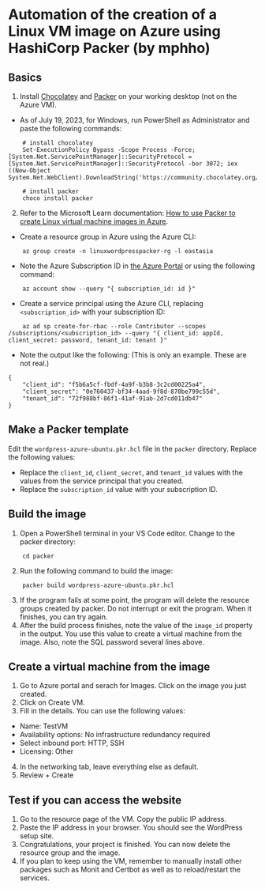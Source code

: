 # Automation of the creation of a Linux VM image on Azure using HashiCorp Packer (by mphho)

## Basics
1. Install [Chocolatey](https://chocolatey.org/install) and [Packer](https://developer.hashicorp.com/packer/tutorials/docker-get-started/get-started-install-cli) on your working desktop (not on the Azure VM).
- As of July 19, 2023, for Windows, run PowerShell as Administrator and paste the following commands:
```
	# install chocolatey
	Set-ExecutionPolicy Bypass -Scope Process -Force; [System.Net.ServicePointManager]::SecurityProtocol = [System.Net.ServicePointManager]::SecurityProtocol -bor 3072; iex ((New-Object System.Net.WebClient).DownloadString('https://community.chocolatey.org/install.ps1'))

	# install packer
	choco install packer
```

2. Refer to the Microsoft Learn documentation: [How to use Packer to create Linux virtual machine images in Azure](https://learn.microsoft.com/en-us/azure/virtual-machines/linux/build-image-with-packer).

- Create a resource group in Azure using the Azure CLI:
```
	az group create -n linuxwordpresspacker-rg -l eastasia
```
- Note the Azure Subscription ID in [the Azure Portal](https://portal.azure.com/#view/Microsoft_Azure_Billing/SubscriptionsBlade) or using the following command:
```
	az account show --query "{ subscription_id: id }"
```
- Create a service principal using the Azure CLI, replacing `<subscription_id>` with your subscription ID:
```
	az ad sp create-for-rbac --role Contributor --scopes /subscriptions/<subscription_id> --query "{ client_id: appId, client_secret: password, tenant_id: tenant }"
```
- Note the output like the following: (This is only an example. These are not real.)
```
{
    "client_id": "f5b6a5cf-fbdf-4a9f-b3b8-3c2cd00225a4",
    "client_secret": "0e760437-bf34-4aad-9f8d-870be799c55d",
    "tenant_id": "72f988bf-86f1-41af-91ab-2d7cd011db47"
}
```

## Make a Packer template
Edit the ``wordpress-azure-ubuntu.pkr.hcl`` file in the ``packer`` directory. Replace the following values:
- Replace the `client_id`, `client_secret`, and `tenant_id` values with the values from the service principal that you created.
- Replace the `subscription_id` value with your subscription ID.

## Build the image
1. Open a PowerShell terminal in your VS Code editor. Change to the packer directory:
```
	cd packer
```
2. Run the following command to build the image:
```
	packer build wordpress-azure-ubuntu.pkr.hcl
```
3. If the program fails at some point, the program will delete the resource groups created by packer. Do not interrupt or exit the program. When it finishes, you can try again.
4. After the build process finishes, note the value of the `image_id` property in the output. You use this value to create a virtual machine from the image. Also, note the SQL password several lines above.

## Create a virtual machine from the image
1. Go to Azure portal and serach for Images. Click on the image you just created.
2. Click on Create VM.
3. Fill in the details. You can use the following values:
- Name: TestVM
- Availability options: No infrastructure redundancy required
- Select inbound port: HTTP, SSH
- Licensing: Other
4. In the networking tab, leave everything else as default.
5. Review + Create

## Test if you can access the website
1. Go to the resource page of the VM. Copy the public IP address.
2. Paste the IP address in your browser. You should see the WordPress setup site.
3. Congratulations, your project is finished. You can now delete the resource group and the image.
4. If you plan to keep using the VM, remember to manually install other packages such as Monit and Certbot as well as to reload/restart the services.